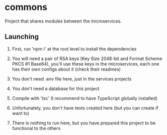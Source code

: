# commons

Project that shares modules between the microservices.

## Launching

1. First, run 'npm i' at the root level to install the dependencies

2. You will need a pair of RSA keys (Key Size 2048-bit and Format Scheme PKCS #1 Base64), you'll use these keys in the microservices, each one has their own configs about it (check their readmes)

3. You don't need .env file here, just in the services projects

4. You don't need a database for this project

5. Compile with 'tsc' (I recommend to have TypeScript globally installed)

6. Unfortunately, you don't have tests created here (but you can create if want to)

7. There is nothing to run here, but you have prepared this project to be functional to the others
